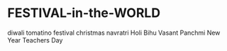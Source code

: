 # FESTIVAL-in-the-WORLD
diwali
tomatino festival
christmas
navratri
Holi
Bihu
Vasant Panchmi
New Year
Teachers Day
